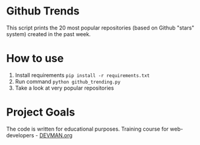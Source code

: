 # Github Trends

This script prints the 20 most popular repositories (based on Github "stars" system) created in the past week.

# How to use

1. Install requirements `pip install -r requirements.txt`
2. Run command `python github_trending.py`
3. Take a look at very popular repositories 

# Project Goals

The code is written for educational purposes. Training course for web-developers - [DEVMAN.org](https://devman.org)
